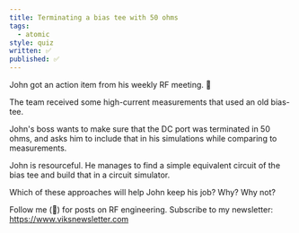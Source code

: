 ```yaml
---
title: Terminating a bias tee with 50 ohms
tags:
  - atomic
style: quiz
written: ✅
published: ✅
---
```

John got an action item from his weekly RF meeting. 📅

The team received some high-current measurements that used an old bias-tee.

John's boss wants to make sure that the DC port was terminated in 50 ohms, and asks him to include that in his simulations while comparing to measurements.

John is resourceful. He manages to find a simple equivalent circuit of the bias tee and build that in a circuit simulator.

Which of these approaches will help John keep his job? Why? Why not?



Follow me (🔔) for posts on RF engineering.
Subscribe to my newsletter: https://www.viksnewsletter.com